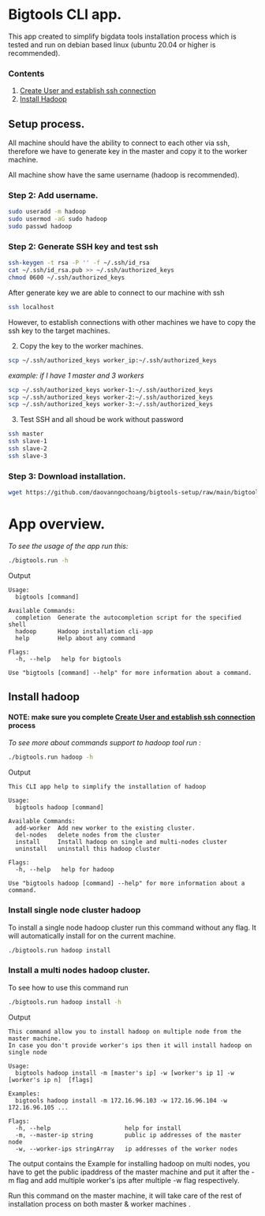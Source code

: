 # Bigtools CLI app.
This app created to simplify bigdata tools installation process which is tested and run on debian based linux (ubuntu 20.04 or higher is recommended).

### Contents
1. [Create User and establish ssh connection](#setup-process)
2. [Install Hadoop](#install-hadoop)


## Setup process.
All machine should have the ability to connect to each other via ssh, 
therefore we have to generate key in the master and copy it to the worker machine.

All machine show have the same username (hadoop is recommended).

### Step 2: Add username.
```bash
sudo useradd -m hadoop
sudo usermod -aG sudo hadoop
sudo passwd hadoop
```

### Step 2:  Generate SSH key and test ssh
```bash
ssh-keygen -t rsa -P '' -f ~/.ssh/id_rsa
cat ~/.ssh/id_rsa.pub >> ~/.ssh/authorized_keys
chmod 0600 ~/.ssh/authorized_keys
```
After generate key we are able to connect to our machine with ssh
```bash
ssh localhost
```
However, to establish connections with other machines we have to copy the ssh key to the target machines.

2. Copy the key to the worker machines.
```bash
scp ~/.ssh/authorized_keys worker_ip:~/.ssh/authorized_keys
```
*example:* *if I have 1 master and 3 workers*
```bash
scp ~/.ssh/authorized_keys worker-1:~/.ssh/authorized_keys
scp ~/.ssh/authorized_keys worker-2:~/.ssh/authorized_keys
scp ~/.ssh/authorized_keys worker-3:~/.ssh/authorized_keys
```
3. Test SSH and all shoud be work without password
```bash
ssh master
ssh slave-1
ssh slave-2
ssh slave-3
```
### Step 3: Download installation.
```bash
wget https://github.com/daovanngochoang/bigtools-setup/raw/main/bigtools_cli/bin/bigtools.run
```
# App overview.
*To see the usage of the app run this:*
```bash
./bigtools.run -h 
```
Output
```text
Usage:
  bigtools [command]

Available Commands:
  completion  Generate the autocompletion script for the specified shell
  hadoop      Hadoop installation cli-app
  help        Help about any command

Flags:
  -h, --help   help for bigtools

Use "bigtools [command] --help" for more information about a command.
```

## Install hadoop
#### NOTE: make sure you complete [Create User and establish ssh connection](#setup-process) process 

*To see more about commands support to hadoop tool run :*
```bash
./bigtools.run hadoop -h 
```
Output
```text
This CLI app help to simplify the installation of hadoop

Usage:
  bigtools hadoop [command]

Available Commands:
  add-worker  Add new worker to the existing cluster.
  del-nodes   delete nodes from the cluster
  install     Install hadoop on single and multi-nodes cluster
  uninstall   uninstall this hadoop cluster 

Flags:
  -h, --help   help for hadoop

Use "bigtools hadoop [command] --help" for more information about a command.

```

### Install single node cluster hadoop
To install a single node hadoop cluster run this command without any flag.
It will automatically install for on the current machine. 
```bash
./bigtools.run hadoop install
```

### Install a multi nodes hadoop cluster.
To see how to use this command run 
```bash
./bigtools.run hadoop install -h
```
Output
```text
This command allow you to install hadoop on multiple node from the master machine.
In case you don't provide worker's ips then it will install hadoop on single node

Usage:
  bigtools hadoop install -m [master's ip] -w [worker's ip 1] -w [worker's ip n]  [flags]

Examples:
  bigtools hadoop install -m 172.16.96.103 -w 172.16.96.104 -w 172.16.96.105 ...

Flags:
  -h, --help                     help for install
  -m, --master-ip string         public ip addresses of the master node
  -w, --worker-ips stringArray   ip addresses of the worker nodes

```
The output contains the Example for installing hadoop on multi nodes, you have to get the public
ipaddress of the master machine and put it after the -m flag and add multiple worker's ips after multiple -w flag respectively.

Run this command on the master machine, it will take care of the rest of installation process on both master & worker machines .
